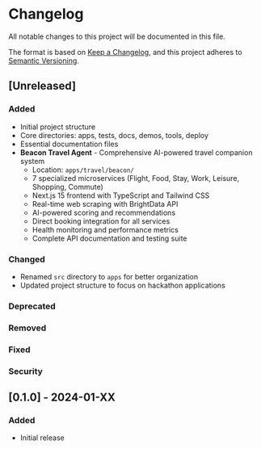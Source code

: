 # Changelog

All notable changes to this project will be documented in this file.

The format is based on [Keep a Changelog](https://keepachangelog.com/en/1.0.0/),
and this project adheres to [Semantic Versioning](https://semver.org/spec/v2.0.0.html).

## [Unreleased]

### Added
- Initial project structure
- Core directories: apps, tests, docs, demos, tools, deploy
- Essential documentation files
- **Beacon Travel Agent** - Comprehensive AI-powered travel companion system
  - Location: `apps/travel/beacon/`
  - 7 specialized microservices (Flight, Food, Stay, Work, Leisure, Shopping, Commute)
  - Next.js 15 frontend with TypeScript and Tailwind CSS
  - Real-time web scraping with BrightData API
  - AI-powered scoring and recommendations
  - Direct booking integration for all services
  - Health monitoring and performance metrics
  - Complete API documentation and testing suite

### Changed
- Renamed `src` directory to `apps` for better organization
- Updated project structure to focus on hackathon applications

### Deprecated

### Removed

### Fixed

### Security

## [0.1.0] - 2024-01-XX

### Added
- Initial release
